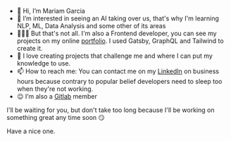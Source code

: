 - 👋 Hi, I’m Mariam Garcia
- 👀 I’m interested in seeing an AI taking over us, that's why I'm learning NLP, ML, Data Analysis and some other of its areas
- 👷🏽‍♂️ But that's not all. I'm also a Frontend developer, you can see my projects on my online [portfolio](https://my-portafolio-orcin.vercel.app/). I used Gatsby, GraphQL and Tailwind to create it.
- 💞️ I love creating projects that challenge me and where I can put my knowledge to use.
- 📫 How to reach me: You can contact me on my [LinkedIn](https://www.linkedin.com/in/mgxbreu/) on business hours because contrary to popular belief developers need to sleep too when they're not working.
- 😉 I’m also a [Gitlab](https://gitlab.com/mgxbreu) member

I'll be waiting for you, but don't take too long because I'll be working on something great any time soon 😏

Have a nice one.

<!---
mgxbreu/mgxbreu is a ✨ special ✨ repository because its `README.md` (this file) appears on your GitHub profile.
You can click the Preview link to take a look at your changes.
--->
